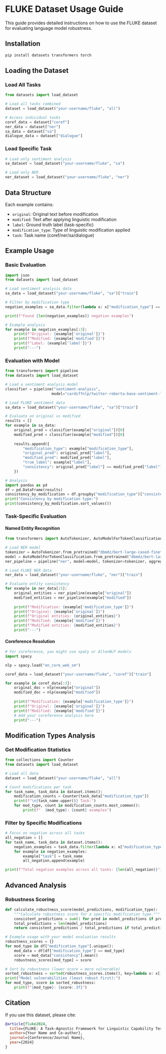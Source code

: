 # FLUKE Dataset Usage Guide

This guide provides detailed instructions on how to use the FLUKE dataset for evaluating language model robustness.

## Installation

```bash
pip install datasets transformers torch
```

## Loading the Dataset

### Load All Tasks

```python
from datasets import load_dataset

# Load all tasks combined
dataset = load_dataset("your-username/fluke", "all")

# Access individual tasks
coref_data = dataset["coref"]
ner_data = dataset["ner"] 
sa_data = dataset["sa"]
dialogue_data = dataset["dialogue"]
```

### Load Specific Task

```python
# Load only sentiment analysis
sa_dataset = load_dataset("your-username/fluke", "sa")

# Load only NER
ner_dataset = load_dataset("your-username/fluke", "ner")
```

## Data Structure

Each example contains:
- `original`: Original text before modification
- `modified`: Text after applying linguistic modification
- `label`: Ground truth label (task-specific)
- `modification_type`: Type of linguistic modification applied
- `task`: Task name (coref/ner/sa/dialogue)

## Example Usage

### Basic Evaluation

```python
import json
from datasets import load_dataset

# Load sentiment analysis data
sa_data = load_dataset("your-username/fluke", "sa")["train"]

# Filter by modification type
negation_examples = sa_data.filter(lambda x: x["modification_type"] == "negation")

print(f"Found {len(negation_examples)} negation examples")

# Example analysis
for example in negation_examples[:3]:
    print(f"Original: {example['original']}")
    print(f"Modified: {example['modified']}")
    print(f"Label: {example['label']}")
    print("---")
```

### Evaluation with Model

```python
from transformers import pipeline
from datasets import load_dataset

# Load a sentiment analysis model
classifier = pipeline("sentiment-analysis", 
                     model="cardiffnlp/twitter-roberta-base-sentiment-latest")

# Load FLUKE sentiment data
sa_data = load_dataset("your-username/fluke", "sa")["train"]

# Evaluate on original vs modified
results = []
for example in sa_data:
    original_pred = classifier(example["original"])[0]
    modified_pred = classifier(example["modified"])[0]
    
    results.append({
        "modification_type": example["modification_type"],
        "original_pred": original_pred["label"],
        "modified_pred": modified_pred["label"],
        "true_label": example["label"],
        "consistency": original_pred["label"] == modified_pred["label"]
    })

# Analysis
import pandas as pd
df = pd.DataFrame(results)
consistency_by_modification = df.groupby("modification_type")["consistency"].mean()
print("Consistency by modification type:")
print(consistency_by_modification.sort_values())
```

### Task-Specific Evaluation

#### Named Entity Recognition

```python
from transformers import AutoTokenizer, AutoModelForTokenClassification, pipeline

# Load NER model
tokenizer = AutoTokenizer.from_pretrained("dbmdz/bert-large-cased-finetuned-conll03-english")
model = AutoModelForTokenClassification.from_pretrained("dbmdz/bert-large-cased-finetuned-conll03-english")
ner_pipeline = pipeline("ner", model=model, tokenizer=tokenizer, aggregation_strategy="simple")

# Load FLUKE NER data
ner_data = load_dataset("your-username/fluke", "ner")["train"]

# Evaluate entity consistency
for example in ner_data[:5]:
    original_entities = ner_pipeline(example["original"])
    modified_entities = ner_pipeline(example["modified"])
    
    print(f"Modification: {example['modification_type']}")
    print(f"Original: {example['original']}")
    print(f"Original entities: {original_entities}")
    print(f"Modified: {example['modified']}")
    print(f"Modified entities: {modified_entities}")
    print("---")
```

#### Coreference Resolution

```python
# For coreference, you might use spaCy or AllenNLP models
import spacy

nlp = spacy.load("en_core_web_sm")

coref_data = load_dataset("your-username/fluke", "coref")["train"]

for example in coref_data[:3]:
    original_doc = nlp(example["original"])
    modified_doc = nlp(example["modified"])
    
    print(f"Modification: {example['modification_type']}")
    print(f"Original: {example['original']}")
    print(f"Modified: {example['modified']}")
    # Add your coreference analysis here
    print("---")
```

## Modification Types Analysis

### Get Modification Statistics

```python
from collections import Counter
from datasets import load_dataset

# Load all data
dataset = load_dataset("your-username/fluke", "all")

# Count modifications per task
for task_name, task_data in dataset.items():
    modification_counts = Counter(task_data["modification_type"])
    print(f"\n{task_name.upper()} Task:")
    for mod_type, count in modification_counts.most_common():
        print(f"  {mod_type}: {count} examples")
```

### Filter by Specific Modifications

```python
# Focus on negation across all tasks
all_negation = []
for task_name, task_data in dataset.items():
    negation_examples = task_data.filter(lambda x: x["modification_type"] == "negation")
    for example in negation_examples:
        example["task"] = task_name
        all_negation.append(example)

print(f"Total negation examples across all tasks: {len(all_negation)}")
```

## Advanced Analysis

### Robustness Scoring

```python
def calculate_robustness_score(model_predictions, modification_type):
    """Calculate robustness score for a specific modification type."""
    consistent_predictions = sum(1 for pred in model_predictions if pred["consistent"])
    total_predictions = len(model_predictions)
    return consistent_predictions / total_predictions if total_predictions > 0 else 0

# Example usage with your model evaluation results
robustness_scores = {}
for mod_type in df["modification_type"].unique():
    mod_data = df[df["modification_type"] == mod_type]
    score = mod_data["consistency"].mean()
    robustness_scores[mod_type] = score

# Sort by robustness (lower score = more vulnerable)
sorted_robustness = sorted(robustness_scores.items(), key=lambda x: x[1])
print("Model vulnerabilities (least robust first):")
for mod_type, score in sorted_robustness:
    print(f"{mod_type}: {score:.3f}")
```

## Citation

If you use this dataset, please cite:

```bibtex
@article{fluke2024,
  title={FLUKE: A Task-Agnostic Framework for Linguistic Capability Testing},
  author={Your Name and Co-author},
  journal={Conference/Journal Name},
  year={2024}
}
``` 